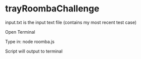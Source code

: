 # trayRoombaChallenge

input.txt is the input text file (contains my most recent test case)

Open Terminal 

Type in: node roomba.js

Script will output to terminal
